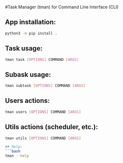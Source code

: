 #Task Manager (tman) for Command Line Interface (CLI)

## App installation:
```bash
python3 -m pip install .
```

## Task usage: 
```bash
tman task [OPTIONS] COMMAND [ARGS]
```

## Subask usage: 
```bash
tman subtask [OPTIONS] COMMAND [ARGS]
```

## Users actions:
```bash
tman users [OPTIONS] COMMAND [ARGS]
```

## Utils actions (scheduler, etc.):
```bash
tman utils [OPTIONS] COMMAND [ARGS]

## Help:
```bash
tman --help
```

